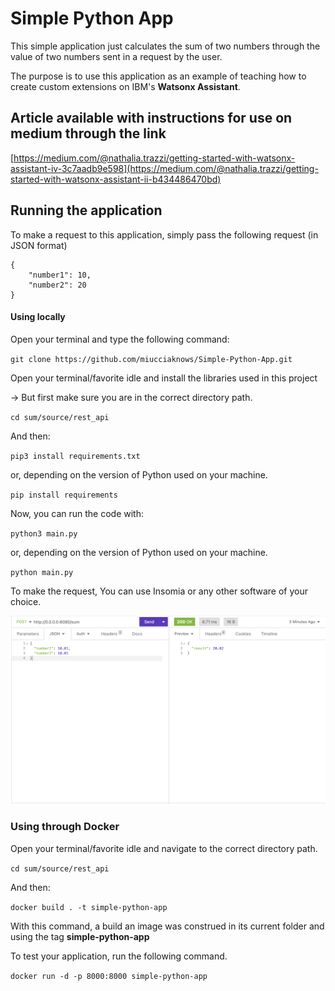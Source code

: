 # Simple Python App
 This simple application just calculates the sum of two numbers through the value of two numbers sent in a request by the user. 
 
 The purpose is to use this application as an example of teaching how to create custom extensions on IBM's **Watsonx Assistant**.

## Article available with instructions for use on medium through the link

[https://medium.com/@nathalia.trazzi/getting-started-with-watsonx-assistant-iv-3c7aadb9e598](https://medium.com/@nathalia.trazzi/getting-started-with-watsonx-assistant-ii-b434486470bd)

## Running the application


To make a request to this application, simply pass the following request (in JSON format)

```
{
	"number1": 10,
	"number2": 20
}

```

#### Using locally 

Open your terminal and type the following command:

`git clone https://github.com/miucciaknows/Simple-Python-App.git`

Open your terminal/favorite idle and install the libraries used in this project

-> But first make sure you are in the correct directory path.

`cd sum/source/rest_api`

And then:

`pip3 install requirements.txt`

or, depending on the version of Python used on your machine.

`pip install requirements`

Now, you can run the code with:

`python3 main.py`

or, depending on the version of Python used on your machine.

`python main.py`

To make the request, You can use Insomia or any other software of your choice.

![Image 1](./Images/01.png)

### Using through Docker

Open your terminal/favorite idle and navigate to the correct directory path.

`cd sum/source/rest_api`

And then:

`docker build . -t simple-python-app`

With this command, a build an image was construed in its current folder and using the tag **simple-python-app**

To test your application, run the following command.

`docker run -d -p 8000:8000 simple-python-app`

